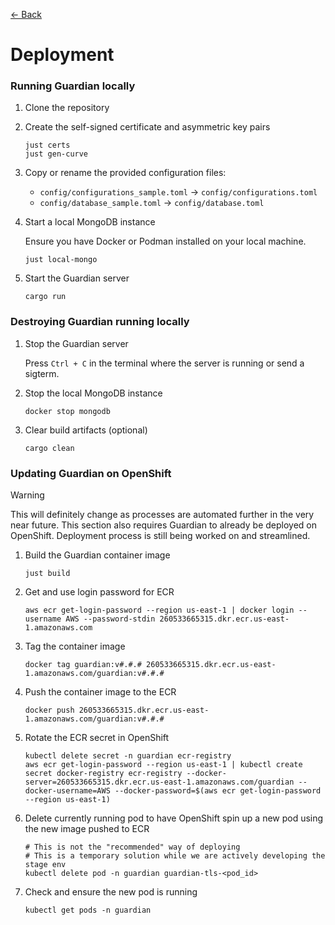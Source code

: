 [&#8592; Back](../#guardian)

# Deployment

### Running Guardian locally

1.  Clone the repository
2.  Create the self-signed certificate and asymmetric key pairs

        just certs
        just gen-curve

3.  Copy or rename the provided configuration files:

    -   `config/configurations_sample.toml` &#8594; `config/configurations.toml`
    -   `config/database_sample.toml` &#8594; `config/database.toml`

4.  Start a local MongoDB instance

    Ensure you have Docker or Podman installed on your local machine.

        just local-mongo

5.  Start the Guardian server

        cargo run

### Destroying Guardian running locally

1.  Stop the Guardian server

    Press `Ctrl + C` in the terminal where the server is running or send a sigterm.

2.  Stop the local MongoDB instance

        docker stop mongodb

3.  Clear build artifacts (optional)

        cargo clean

### Updating Guardian on OpenShift

> [!WARNING]
> This will definitely change as processes are automated further in the very near future.
> This section also requires Guardian to already be deployed on OpenShift. Deployment process is still being worked on and streamlined.

1.  Build the Guardian container image

        just build

2.  Get and use login password for ECR

        aws ecr get-login-password --region us-east-1 | docker login --username AWS --password-stdin 260533665315.dkr.ecr.us-east-1.amazonaws.com

3.  Tag the container image

        docker tag guardian:v#.#.# 260533665315.dkr.ecr.us-east-1.amazonaws.com/guardian:v#.#.#

4.  Push the container image to the ECR

        docker push 260533665315.dkr.ecr.us-east-1.amazonaws.com/guardian:v#.#.#

5.  Rotate the ECR secret in OpenShift

        kubectl delete secret -n guardian ecr-registry
        aws ecr get-login-password --region us-east-1 | kubectl create secret docker-registry ecr-registry --docker-server=260533665315.dkr.ecr.us-east-1.amazonaws.com/guardian --docker-username=AWS --docker-password=$(aws ecr get-login-password --region us-east-1)

6.  Delete currently running pod to have OpenShift spin up a new pod using the new image pushed to ECR

        # This is not the "recommended" way of deploying
        # This is a temporary solution while we are actively developing the stage env
        kubectl delete pod -n guardian guardian-tls-<pod_id>

7.  Check and ensure the new pod is running

        kubectl get pods -n guardian
